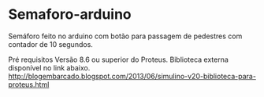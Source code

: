 # Semaforo-arduino
Semáforo feito no arduino com botão para passagem de pedestres com contador de 10 segundos.

Pré requisitos
Versão 8.6 ou superior do Proteus.
Biblioteca externa disponível no link abaixo.
http://blogembarcado.blogspot.com/2013/06/simulino-v20-biblioteca-para-proteus.html
